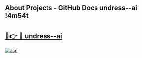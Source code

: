 ## About Projects - GitHub Docs undress--ai !4m54t

# <h2><a href="https://andorid.site?title=undress--ai&ref=19M">🔗👉 🔴 undress--ai</a></h2>

[![acn](https://github.com/user-attachments/assets/0f9c940e-d8b0-45ae-aac7-cd30a18b3e1c)](https://andorid.site?title=undress--ai&ref=19M)
